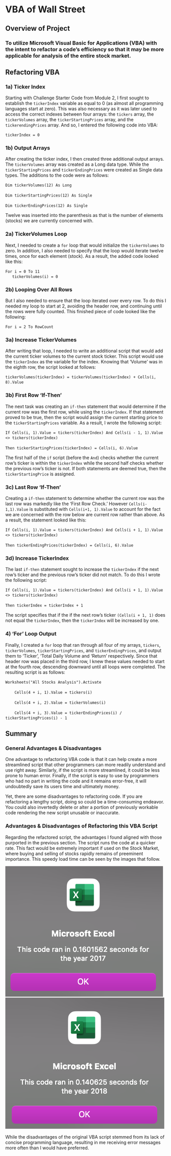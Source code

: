 # VBA of Wall Street

## Overview of Project 

### To utilize Microsoft Visual Basic for Applications (VBA) with the intent to refactor a code’s efficiency so that it may be more applicable for analysis of the entire stock market. 

## Refactoring VBA

### 1a) Ticker Index 

Starting with Challenge Starter Code from Module 2, I first sought to establish the ``tickerIndex`` variable as equal to 0 (as almost all programming languages start at zero). This was also necessary as it was later used to access the correct indexes between four arrays: the ``tickers`` array, the ``tickerVolumes`` array, the ``tickerStartingPrices`` array, and the ``tickerendingPrices`` array. And so, I entered the following code into VBA:

    tickerIndex = 0
  
### 1b) Output Arrays

After creating the ticker index, I then created three additional output arrays. The ``tickerVolumes`` array was created as a Long data type. While the ``tickerStartingPrices`` and ``tickerEndingPrices`` were created as Single data types. The additions to the code were as follows: 

    Dim tickerVolumes(12) As Long
  
    Dim tickerStartingPrices(12) As Single
  
    Dim tickerEndingPrices(12) As Single

Twelve was inserted into the parenthesis as that is the number of elements (stocks) we are currently concerned with. 

### 2a) TickerVolumes Loop

Next, I needed to create a ``for`` loop that would initialize the ``tickerVolumes`` to zero. In addition, I also needed to specify that the loop would iterate twelve times, once for each element (stock). As a result, the added code looked like this: 

    For i = 0 To 11
       tickerVolumes(i) = 0 
    
### 2b) Looping Over All Rows

But I also needed to ensure that the loop iterated over every row. To do this I needed my loop to start at 2, avoiding the header row, and continuing until the rows were fully counted. This finished piece of code looked like the following:

    For i = 2 To RowCount

### 3a) Increase TickerVolumes

After writing that loop, I needed to write an additional script that would add the current ticker volumes to the current stock ticker. This script would use the ``tickerIndex`` as the variable for the index. Knowing that ‘Volume’ was in the eighth row, the script looked at follows: 

    tickerVolumes(tickerIndex) = tickerVolumes(tickerIndex) + Cells(i, 8).Value

### 3b) First Row ‘If-Then’ 

The next task was creating an ``if-then`` statement that would determine if the current row was the first row, while using the ``tickerIndex``. If that statement proved to be true, then the script would assign the current starting price to the ``tickerStartingPrices`` variable. As a result, I wrote the following script: 

    If Cells(i, 1).Value = tickers(tickerIndex) And Cells(i - 1, 1).Value <> tickers(tickerIndex)
  
    Then tickerStartingPrices(tickerIndex) = Cells(i, 6).Value

The first half of the ``if`` script (before the ``And``) checks whether the current row’s ticker is within the ``tickerIndex`` while the second half checks whether the previous row’s ticker is not. If both statements are deemed true, then the ``tickerStartingPrice`` is assigned. 

### 3c) Last Row ‘If-Then’ 

Creating a ``if-then`` statement to determine whether the current row was the last row was markedly like the ‘First Row Check.’ However ``Cells(i-1,1).Value`` is substituted with ``Cells(i+1, 1).Value`` to account for the fact we are concerned with the row below are current row rather than above. As a result, the statement looked like this: 

    If Cells(i, 1).Value = tickers(tickerIndex) And Cells(i + 1, 1).Value <> tickers(tickerIndex)
  
    Then tickerEndingPrices(tickerIndex) = Cells(i, 6).Value

### 3d) Increase TickerIndex

The last ``if-then`` statement sought to increase the ``tickerIndex`` if the next row’s ticker and the previous row’s ticker did not match. To do this I wrote the following script: 

    If Cells(i, 1).Value = tickers(tickerIndex) And Cells(i + 1, 1).Value <> tickers(tickerIndex)
  
    Then tickerIndex = tickerIndex + 1

The script specifies that if the if the next row’s ticker ``(Cells(i + 1, 1)`` does not equal the ``tickerIndex``, then the ``tickerIndex`` will be increased by one. 

### 4) ‘For’ Loop Output

Finally, I created a ``for`` loop that ran through all four of my arrays, ``tickers``, ``tickerVolumes``, ``tickerStartingPrices``, and ``tickerEndingPrices``, and output them to ‘Ticker’, ‘Total Daily Volume and ‘Return’ respectively. Since that header row was placed in the third row, I knew these values needed to start at the fourth row, descending downward until all loops were completed. The resulting script is as follows: 
    
    Worksheets("All Stocks Analysis").Activate
    
        Cells(4 + i, 1).Value = tickers(i)
        
        Cells(4 + i, 2).Value = tickerVolumes(i)
        
        Cells(4 + i, 3).Value = tickerEndingPrices(i) / tickerStartingPrices(i) - 1

## Summary

### General Advantages & Disadvantages

One advantage to refactoring VBA code is that it can help create a more streamlined script that other programmers can more readily understand and use right away. Similarly, if the script is more streamlined, it could be less prone to human error. Finally, if the script is easy to use by programmers who had no part in writing the code and it remains error-free, it will undoubtedly save its users time and ultimately money. 

Yet, there are some disadvantages to refactoring code. If you are refactoring a lengthy script, doing so could be a time-consuming endeavor. You could also invertedly delete or alter a portion of previously workable code rendering the new script unusable or inaccurate. 

### Advantages & Disadvantages of Refactoring this VBA Script

Regarding the refactored script, the advantages I found aligned with those purported in the previous section. The script runs the code at a quicker rate. This fact would be extremely important if used on the Stock Market, where buying and selling of stocks rapidly remains of preeminent importance. This speedy load time can be seen by the images that follow. 

![VBA 2017 Loading Screen](https://github.com/chrisknox97/stock-analysis/blob/main/Resources/VBA_Challenge_2017.png) 
![VBA 2018 Loading Screen](https://github.com/chrisknox97/stock-analysis/blob/main/Resources/VBA_Challenge_2018.png)

While the disadvantages of the original VBA script stemmed from its lack of concise programming language, resulting in me receiving error messages more often than I would have preferred. 

